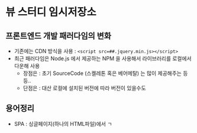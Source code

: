 # 뷰 스터디 임시저장소


## 프론트엔드 개발 패러다임의 변화
- 기존에는 CDN 방식을 사용 : `<script src=##.jquery.min.js></script>`
- 최근 패러다임은 Node.js 에서 제공하는 NPM 을 사용해서 라이브러리를 로컬에서 다운해 사용
    - 장점은 : 초기 SourceCode (스켈레톤 혹은 베어메탈) 는 많이 제공해주는 등등..
    - 단점은 : 대산 로컬에 설치된 버전에 따라 버전이 있을수도



## 용어정리

- SPA : 싱글페이지(하나의 HTML파일)에서 ㄱ